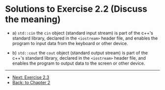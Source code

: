 # Solutions to Exercise 2.2 (Discuss the meaning)

- a) `std::cin` the `cin` object (standard input stream) is part of the c++'s standard library, declared in the `<iostream>` header file, and enables the program to input data from the keyboard or other device.

- b) `std::cout` the `cout` object (standard output stream) is part of the c++'s standard library, declared in the `<iostream>` header file, and enables the program to output data to the screen or other device.

---

- [Next: Exercise 2.3](02_03.md)
- [Back: to Chapter 2](README.md)

